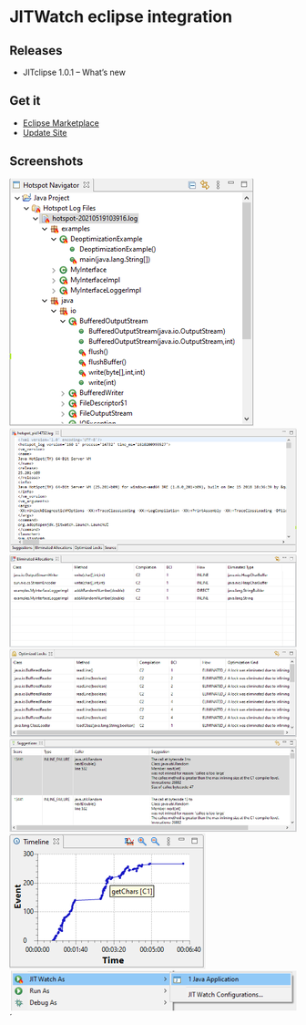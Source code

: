 # JITWatch eclipse integration

## Releases 

- JITclipse 1.0.1 – What’s new

## Get it

- [Eclipse Marketplace](https://marketplace.eclipse.org/content/jitclipse/index.html)
- [Update Site](update-site/1.0.1)

## Screenshots

![Hotspot Navigator](res/hotspot_navigator.png)
![Hotspot Log Editor](res/hotspot_log_editor.png)
![Eliminated Allocations](res/eliminated_allocations.png)
![Optimized Locks](res/optimized_locks.png)
![Suggestions](res/suggestions.png "Suggestions")
![Timeline](res/timeline.png "Timeline")
![JITclipse Launch Configuration](res/JITWatchAs.png)´
